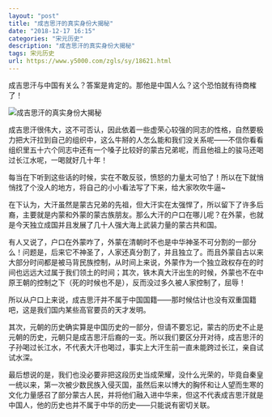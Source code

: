 ```yaml
---
layout: "post"
title: "成吉思汗的真实身份大揭秘"
date: "2018-12-17 16:15"
categories: "宋元历史"
description: "成吉思汗的真实身份大揭秘"
tags: 宋元历史
url: https://www.y5000.com/zgls/sy/18621.html
---
```






成吉思汗与中国有关么？答案是肯定的。那他是中国人么？这个恐怕就有待商榷了！

![成吉思汗的真实身份大揭秘](/uploads/allimg/170405/6-1F40514291a39.JPG)

成吉思汗很伟大，这不可否认，因此依着一些虚荣心较强的同志的性格，自然要极力把大汗拉到自己的组织中，这么牛掰的人怎么能和我们没关系呢——不信你看看组织里五十六个同志中还有一个嗓子比较好的蒙古兄弟呢，而且他祖上的骏马还喝过长江水呢，一喝就好几十年！

每当在下听到这些话的时候，实在不敢反驳，愤怒的力量太可怕了！所以在下就悄悄找了个没人的地方，将自己的小小看法写了下来，给大家吹吹牛逼~

在下认为，大汗虽然是蒙古兄弟的先祖，但大汗实在太强悍了，所以留下了许多后裔，主要就是内蒙和外蒙的蒙古族朋友。那么大汗的户口在哪儿呢？在外蒙，也就是今天独立成国并且发展了几十人强大海上武装力量的蒙古共和国。

有人又说了，户口在外蒙咋了，外蒙在清朝时不也是中华神圣不可分割的一部分么！问题是，后来它不神圣了，人家还真分割了，并且独立了。而且外蒙自古以来大部分时间都是被马背民族控制，从时间上来说，外蒙作为一个独立政权存在的时间也远远大过属于我们领土的时间；其次，铁木真大汗出生的时候，外蒙也不在中原王朝的控制之下（死的时候也不是），反而没过多久被人家控制了，屈辱！

所以从户口上来说，成吉思汗并不属于中国国籍——那时候估计也没有双重国籍吧，这是我们国内某些高官要员的天才发明。

其次，元朝的历史确实算是中国历史的一部分，但请不要忘记，蒙古的历史不止是元朝的历史，元朝只是成吉思汗后裔的一支。所以我们要区分开对待，成吉思汗的子孙喝过长江水，不代表大汗也喝过，事实上大汗生前一直未能跨过长江，亲自试试水深。

最后想说的是，我们也没必要非把这段历史当成荣耀，没什么光荣的，毕竟自秦皇一统以来，第一次被少数民族入侵灭国，虽然后来以博大的胸怀和让人望而生寒的文化力量感召了部分蒙古人民，并将他们融入进中华来，但这不代表成吉思汗就是中国人，他的历史也并不属于中华的历史——只能说有密切关联。
